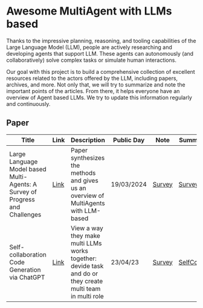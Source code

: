 # Awesome MultiAgent with LLMs based

Thanks to the impressive planning, reasoning, and tooling capabilities of the Large Language Model (LLM), people are actively researching and developing agents that support LLM. These agents can autonomously (and collaboratively) solve complex tasks or simulate human interactions.

Our goal with this project is to build a comprehensive collection of excellent resources related to the actors offered by the LLM, including papers, archives, and more. Not only that, we will try to summarize and note the important points of the articles. From there, it helps everyone have an overview of Agent based LLMs. We try to update this information regularly and continuously.

## Paper

| Title | Link | Description | Public Day | Note | Summary | Code |
| ----- | ---- | ----------- | ---------- | ---- | ------- | ---- |
| Large Language Model based Multi-Agents: A Survey of Progress and Challenges | [Link](https://arxiv.org/pdf/2402.01680) | Paper synthesizes the methods and gives us an overview of MultiAgents with LLM-based | 19/03/2024 | [Survey](./Note/SurveyLLMsbasedMultiAgents/Survey.pdf) | [Survey](./Note/selfcollab/README.md) | [Survey](https://github.com/taichengguo/LLM_MultiAgents_Survey_Papers) |
| Self-collaboration Code Generation via ChatGPT | [Link](https://arxiv.org/pdf/2304.07590) | View a way they make multi LLMs works together: devide task and do or they create multi team in multi role | 23/04/23 | [Survey](./Note/selfcollab/Self-Collab.pdf) | [SelfCollab](./Note/selfcollab/README.md) | [SelfCollab](https://github.com/YihongDong/Self-collaboration-Code-Generation)|